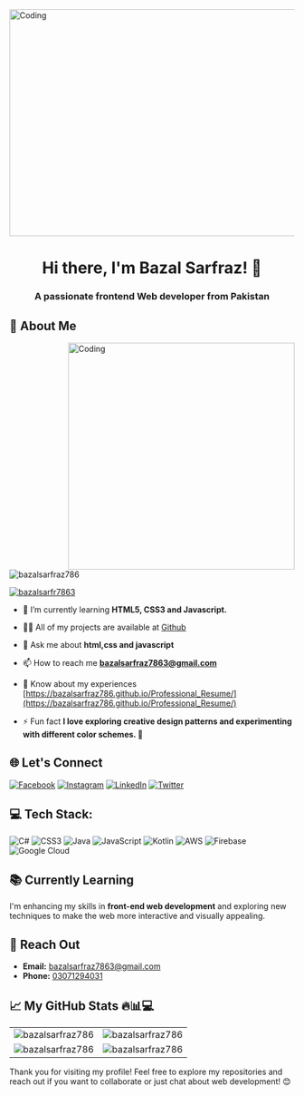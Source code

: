 <img  alt="Coding"  src="https://i.postimg.cc/Yjcp7Cr9/Web-developer.gif" height="400" width="1200">
<h1 align="center">Hi there, I'm Bazal Sarfraz! 👋</h1>
<h3 align="center">A passionate frontend Web developer from Pakistan</h3>

## 💫 About Me
<img align="right" alt="Coding" width="400" src="https://cdn.dribbble.com/users/1162077/screenshots/3848914/programmer.gif">


<p align="left"> <img src="https://komarev.com/ghpvc/?username=bazalsarfraz786&label=Profile%20views&color=0e75b6&style=flat" alt="bazalsarfraz786" /> </p>

<p align="left"> <a href="https://twitter.com/bazalsarfr7863" target="blank"><img src="https://img.shields.io/twitter/follow/bazalsarfr7863?logo=twitter&style=for-the-badge" alt="bazalsarfr7863" /></a> </p>



- 🌱 I’m currently learning **HTML5, CSS3 and Javascript.**

- 👨‍💻 All of my projects are available at <a href="https://github.com/bazalsarfraz786" target="blank">Github</a>

- 💬 Ask me about **html,css and javascript**

- 📫 How to reach me **bazalsarfraz7863@gmail.com**

- 📄 Know about my experiences [https://bazalsarfraz786.github.io/Professional_Resume/](https://bazalsarfraz786.github.io/Professional_Resume/)

- ⚡ Fun fact **I love exploring creative design patterns and experimenting with different color schemes. 🎨**

## 🌐  Let's Connect
[![Facebook](https://img.shields.io/badge/Facebook-%231877F2.svg?logo=Facebook&logoColor=white)](https://www.facebook.com/bazal.sarfraz.14?mibextid=ZbWKwL) [![Instagram](https://img.shields.io/badge/Instagram-%23E4405F.svg?logo=Instagram&logoColor=white)](https://www.instagram.com/bazal_sarfraz?igsh=MWZyeXBqYXQwc3l2Zg==) [![LinkedIn](https://img.shields.io/badge/LinkedIn-%230077B5.svg?logo=linkedin&logoColor=white)](https://www.linkedin.com/in/bazal-sarfraz?utm_source=share&utm_campaign=share_via&utm_content=profile&utm_medium=android_app) [![Twitter](https://img.shields.io/badge/Twitter-%231DA1F2.svg?logo=Twitter&logoColor=white)](https://x.com/BazalSarfr7863?t=7sACipDzn8gtQI7goJgHGw&s=08)

 ## 💻 Tech Stack:
![C#](https://img.shields.io/badge/c%23-%23239120.svg?style=for-the-badge&logo=c-sharp&logoColor=white) ![CSS3](https://img.shields.io/badge/css3-%231572B6.svg?style=for-the-badge&logo=css3&logoColor=white) ![Java](https://img.shields.io/badge/java-%23ED8B00.svg?style=for-the-badge&logo=java&logoColor=white) ![JavaScript](https://img.shields.io/badge/javascript-%23323330.svg?style=for-the-badge&logo=javascript&logoColor=%23F7DF1E) ![Kotlin](https://img.shields.io/badge/kotlin-%230095D5.svg?style=for-the-badge&logo=kotlin&logoColor=white) ![AWS](https://img.shields.io/badge/AWS-%23FF9900.svg?style=for-the-badge&logo=amazon-aws&logoColor=white) ![Firebase](https://img.shields.io/badge/firebase-%23039BE5.svg?style=for-the-badge&logo=firebase) ![Google Cloud](https://img.shields.io/badge/Google%20Cloud-%234285F4.svg?style=for-the-badge&logo=google-cloud&logoColor=white)

## 📚 Currently Learning
I'm enhancing my skills in **front-end web development** and exploring new techniques to make the web more interactive and visually appealing.

## 💬 Reach Out
- **Email:** [bazalsarfraz7863@gmail.com](mailto:bazalsarfraz7863@gmail.com)
- **Phone:** [03071294031](tel:03071294031)
  
## 📈 My GitHub Stats 🔥📊💻

<table align="center">
  <tr>
    <td align="center">
      <img src="https://github-readme-stats.vercel.app/api/top-langs/?username=bazalsarfraz786&hide=less,scss,hack&show_icons=true&theme=radical&layout=compact&langs_count=8" alt="bazalsarfraz786"/>
    </td>
    <td align="center">
      <img src="http://github-profile-summary-cards.vercel.app/api/cards/profile-details?username=bazalsarfraz786&theme=radical" alt="bazalsarfraz786"/>
    </td>
  </tr>
  <tr>
    <td align="center">
      <img src="https://github-readme-stats.vercel.app/api?username=bazalsarfraz786&count_private=true&count_public=true&show_icons=true&&theme=radical&include_all_commits=true" alt="bazalsarfraz786"/>
    </td>
    <td align="center">
      <img src="https://github-readme-streak-stats.herokuapp.com?user=bazalsarfraz786&theme=radical" alt="bazalsarfraz786"/>
    </td>
  </tr>
</table>



Thank you for visiting my profile! Feel free to explore my repositories and reach out if you want to collaborate or just chat about web development! 😊
